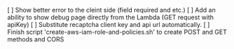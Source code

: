 [ ] Show better error to the cleint side (field required and etc.)
[ ] Add an ability to show debug page directly from the Lambda (GET request with apiKey)
[ ] Substitute recaptcha client key and api url automatically.
[ ] Finish script 'create-aws-iam-role-and-policies.sh' to create POST and GET methods and CORS
